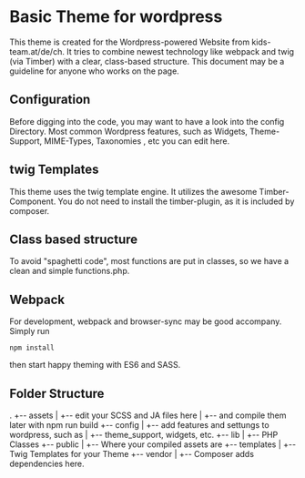 # Basic Theme for wordpress

This theme is created for the Wordpress-powered Website from kids-team.at/de/ch. It tries to combine newest technology like webpack and twig (via Timber) with a clear, class-based structure. This document may be a guideline for anyone who works on the page.

## Configuration

Before digging into the code, you may want to have a look into the config Directory. Most common Wordpress features, such as Widgets, Theme-Support, MIME-Types, Taxonomies , etc you can edit here.

## twig Templates

This theme uses the twig template engine. It utilizes the awesome Timber-Component. You do not need to install the timber-plugin, as it is included by composer. 

## Class based structure

To avoid "spaghetti code", most functions are put in classes, so we have a clean and simple functions.php.

## Webpack

For development, webpack and browser-sync may be good accompany. Simply run

    npm install

then start happy theming with ES6 and SASS.

## Folder Structure

.
+-- assets
|   +-- edit your SCSS and JA files here
|   +-- and compile them later with npm run build
+-- config
|   +-- add features and settungs to wordpress, such as
|   +-- theme_support, widgets, etc.
+-- lib
|   +-- PHP Classes
+-- public
|   +-- Where your compiled assets are
+-- templates
|   +-- Twig Templates for your Theme
+-- vendor
|   +-- Composer adds dependencies here.


